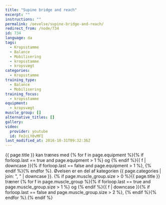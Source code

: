 ```yaml
---
title: "Supine bridge and reach"
excerpt: ""
instructions: ""
permalink: /oevelse/supine-bridge-and-reach/
redirect_from: /node/734
id: 734
language: da
tags:
  - Kropsstamme
  - Balance
  - Mobilisering
  - kropsstamme
  - kropsvægt
categories:
  - Kropsstamme
training_type:
  - Balance
  - Mobilisering
training_focus:
  - kropsstamme
equipment:
  - kropsvægt
muscle_group: []
alternative_titles: []
gallery:
video:
  provider: youtube
  id: Fe2cLY0vMFI
last_modified_at: 2016-10-31T09:32:36Z
---
```

{{ page.title }} kan trænes med {% for f in page.equipment %}{% if forloop.last == true and page.equipment > 1 %} og {% endif %}{{ f | downcase  }}{% if forloop.last == false and page.equipment > 1 %}, {% endif %}{% endfor %}. Øvelsen er en del af kategorien {{ page.categories | join: ", " | downcase }}. {% if page.muscle_group.size > 0 %}{{ page.title }} træner {% for f in page.muscle_group %}{% if forloop.last == true and page.muscle_group.size > 1 %} og {% endif %}{{ f | downcase }}{% if forloop.last == false and page.muscle_group.size > 2 %}, {% endif %}{% endfor %}.{% endif %}
